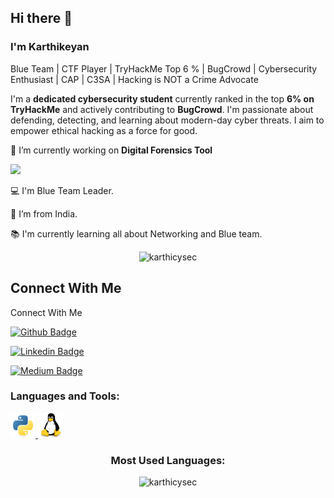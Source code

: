 ## Hi there 👋

### I'm Karthikeyan 

Blue Team | CTF Player | TryHackMe Top 6 % | BugCrowd | Cybersecurity Enthusiast | CAP | C3SA |  Hacking is NOT a Crime Advocate  

I'm a **dedicated cybersecurity student** currently ranked in the top **6% on TryHackMe** and actively contributing to **BugCrowd**. I'm passionate about defending, detecting, and learning about modern-day cyber threats. I aim to empower ethical hacking as a force for good.


🔭 I’m currently working on **Digital Forensics Tool**
<br>

<img src="https://media.giphy.com/media/3oEjHWpiVIOGXT5l9m/giphy.gif" width="300">

</br>



:computer: I'm  Blue Team Leader.

:house_with_garden: I’m from India.

:books: I'm currently learning all about Networking and Blue team.


<p align="center">
  <img src="https://github-readme-stats.vercel.app/api?username=karthicysec&show_icons=true&theme=tokyonight&hide=issues,prs&count_private=true" alt="karthicysec" />
</p>

## Connect With Me

Connect With Me

[![Github Badge](https://img.shields.io/badge/-Github-000?style=flat-square&logo=Github&logoColor=white&link=https://github.com/CyberSecurityUP)](https://github.com/karthicysec)

[![Linkedin Badge](https://img.shields.io/badge/-LinkedIn-blue?style=flat-square&logo=Linkedin&logoColor=white&link=https://www.linkedin.com/in/joas-antonio-dos-santos)](https://www.linkedin.com/in/karthikeyancysec)

[![Medium Badge](https://img.shields.io/badge/-Medium-000000?style=flat-square&logo=Medium&logoColor=white&link=https://medium.com/@karthi72347)](https://medium.com/@karthi72347)


<h3 align="left">Languages and Tools:</h3>
<p align="left"> 
  <a href="https://www.python.org" target="_blank" rel="noreferrer"> 
    <img src="https://raw.githubusercontent.com/devicons/devicon/master/icons/python/python-original.svg" alt="python" width="40" height="40"/> 
  </a> 
  <a href="https://www.linux.org/" target="_blank" rel="noreferrer"> 
    <img src="https://raw.githubusercontent.com/devicons/devicon/master/icons/linux/linux-original.svg" alt="linux" width="40" height="40"/> 
  </a>
</p>

<h3 align="center">Most Used Languages:</h3>
<p align="center">
  <img src="https://github-readme-stats.vercel.app/api/top-langs/?username=karthicysec&layout=compact&theme=tokyonight&hide=other,hack,php,css,javascript" alt="karthicysec" />
</p>




